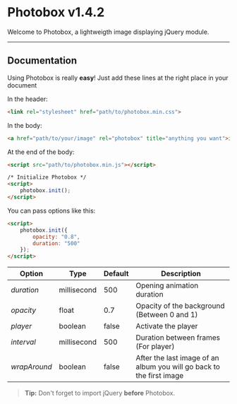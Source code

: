 Photobox v1.4.2
===============

Welcome to Photobox, a lightweigth image displaying jQuery module.

----------


Documentation
----------------------

Using Photobox is really **easy**!
Just add these lines at the right place in your document

In the header:
```html
<link rel="stylesheet" href="path/to/photobox.min.css">
```

In the body:
```html
<a href="path/to/your/image" rel="photobox" title="anything you want">image or text</a>
```

At the end of the body:
```html
<script src="path/to/photobox.min.js"></script>

/* Initialize Photobox */
<script>
	photobox.init();
</script>
```

You can pass options like this:
```html
<script>
	photobox.init({
		opacity: "0.8",
		duration: "500"
	});
</script>
```

| Option       | Type | Default | Description                |
|--------------|------|---------|----------------------------|
| *duration* | millisecond | 500 | Opening animation duration |
| *opacity* | float | 0.7 | Opacity of the background (Between 0 and 1) |
| *player* | boolean | false | Activate the player |
| *interval* | millisecond | 500 | Duration between frames (For player) |
| *wrapAround* | boolean | false | After the last image of an album you will go back to the first image |

> **Tip:** Don't forget to import jQuery **before** Photobox.

